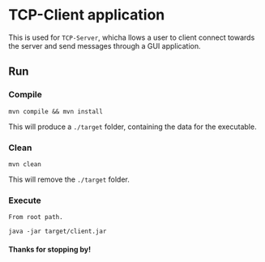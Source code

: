 # TCP-Client application

This is used for ```TCP-Server```, whicha llows a user to client connect towards the server and send messages through a GUI application.

## Run
### Compile
```
mvn compile && mvn install
```
This will produce a ```./target``` folder, containing the data for the executable.
### Clean
```
mvn clean
```
This will remove the ```./target``` folder.
### Execute
```From root path.```
```
java -jar target/client.jar
```

#### Thanks for stopping by!
